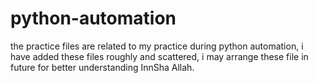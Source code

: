 # python-automation
the practice files are related to my practice during python automation, i have added these files roughly and scattered, i may arrange these file in future for better understanding InnSha Allah.
